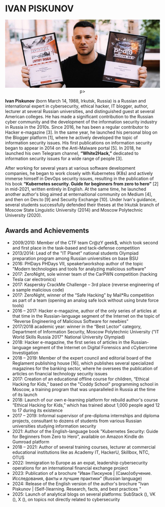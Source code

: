 
# IVAN PISKUNOV

<p align="center">
    <img src="https://github.com/D3One/ivanpiskunov/blob/main/Biography/Ivan_Piskunov_Bio.jpg"> p>

**Ivan Piskunov** (born March 14, 1988, Irkutsk, Russia) is a Russian and international expert in cybersecurity, ethical hacker, IT blogger, author, lecturer at several Russian universities, and distinguished guest at several American colleges. He has made a significant contribution to the Russian cyber community and the development of the information security industry in Russia in the 2010s. Since 2016, he has been a regular contributor to Hacker e-magazine [3]. In the same year, he launched his personal blog on the Blogger platform [1], where he actively developed the topic of information security issues. His first publications on information security began to appear in 2014 on the Anti-Malware portal [5]. In 2018, he launched his own Telegram channel, **“White2Hack,”** dedicated to information security issues for a wide range of people [3]. 

After working for several years at various software development companies, he began to work closely with Kubernetes (K8s) and actively immerse himself in DevOps security issues, resulting in the publication of his book **“Kubernetes security. Guide for beginners from zero to hero”** [2] in mid-2021, written entirely in English. At the same time, he launched another author's blog aimed at enternaitional community on Medium [4], and then on Dev.to [9] and Security Exchange [10]. Under Ivan's guidance, several students successfully defended their theses at the Irkutsk branch of Moscow State Linguistic University (2014) and Moscow Polytechnic University (2020). <br>

## Awards and Achievements
 - 2009/2010: Member of the CTF team Cr@zY geek$, which took second and first place in the task-based and tack-defense competition
 - 2013/2014: Lead of the "IT Planet" national students Olympiad preparation program among Russian universities on base BSU
 - 2016: PHDays PHDays VII, speaker\workshop author of the topic "Modern technologies and tools for analyzing malicious software"
 - 2017: ZeroNight, sole winner team of the CarPWN competition (hacking Tesla car electronics)
 - 2017: Kaspersky CrackMe Challenge – 3rd place (reverse engineering of a sample malicious code)
 - 2017: ZeroNight, winner of the “Safe Hacking” by Mail*Ru competition as part of a team (opening an analog safe lock without using brute force tools)
 - 2016 – 2017: Hacker e-magazine, author of the only series of articles at that time in the Russian-language segment of the Internet on the topic of “Reverse Engineering of Malicious Software for newbies”
 - 2017/2018 academic year: winner in the “Best Lector” category, Department of Information Security, Moscow Polytechnic University ("IT World Skills Russia 2017" National University Olympiad)
 - 2018: Hacker e-magazine, the first series of articles in the Russian-language segment of the Internet on Digital Forensics and cCybercrime Investigation 
 - 2018 – 2019: Member of the expert council and editorial board of the Reglament publishing house [16], which publishes several specialized magazines for the banking sector, where he oversees the publication of articles on financial technology security issues
 - 2017: Creation of an educational offline course for children, “Ethical Hacking for Kids,” based on the "Coddy School" programming school in Moscow, a training program that was unparalleled in Russia at the time of its launch
 - 2018: Launch of our own e-learning platform for rebuild author's course “Ethical Hacking for Kids,” which has trained about 1,000 people aged 12 to 17 during its existence
 - 2017 – 2019: Informal supervisor of pre-diploma internships and diploma projects, consultant to dozens of students from various Russian universities studying information security
 - 2021: Author of the English-language book "Kubernetes Security: Guide for Beginners from Zero to Hero", available on Amazon Kindle dn Gumroad platform
 - 2018 – 2021: Author of several training courses, lecturer at commercial educational institutions like as Academy IT, HackerU, Skillbox, NTC, OTUS
 - 2022: Immigration to Europe as an expat, leadership cybersecurity operations for an international financial exchange project
 - 2023: Publication of a brochure "Иван Пискунов | (Само)обучение. Исследования, факты и лучшие практики" (Russian language)
 - 2024: Release of the English version of the author's brochure "Ivan Piskunov | (Self-)learning. Research, facts, and best practices "
 - 2025: Launch of analytical blogs on several platforms: SubStack (), VK (), X (), on topics not directly related to cybersecurity


























<!-- Ivan Piskunov, Piskunov, cybersecurity, security, cyber, DevSecOps, malware, PHDays, ZeroNights, Hyngary, expat, w2hack, white2hack, USA, EB-1A, NASA, DARPA, Black Hat, AppSec, CISO, product security, EU, relocate, immigration, startup, KrokIT, e-learning, Пискунов, Иван Пискунов, Иван, Москва, Иркутcк, Irkutsk, Moscow, Los Angeles, SecOps -->























